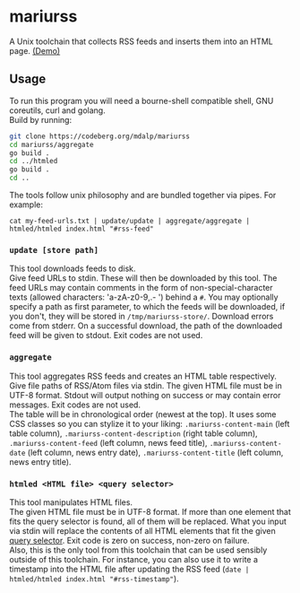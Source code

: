 # mariurss

A Unix toolchain that collects RSS feeds and inserts them into an HTML page.
[(Demo)](https://gecero.de/rss/)

## Usage
To run this program you will need a bourne-shell compatible shell, GNU coreutils, curl and golang.   
Build by running:
```sh
git clone https://codeberg.org/mdalp/mariurss
cd mariurss/aggregate
go build .
cd ../htmled
go build .
cd ..
```

The tools follow unix philosophy and are bundled together via pipes. For example:   
```
cat my-feed-urls.txt | update/update | aggregate/aggregate | htmled/htmled index.html "#rss-feed"
```

### ``update [store path]``
This tool downloads feeds to disk.   
Give feed URLs to stdin. These will then be downloaded by this tool. The feed URLs may contain comments in the form of non-special-character texts (allowed characters: 'a-zA-z0-9,.- ') behind a ``#``. You may optionally specify a path as first parameter, to which the feeds will be downloaded, if you don't, they will be stored in ``/tmp/mariurss-store/``. Download errors come from stderr. On a successful download, the path of the downloaded feed will be given to stdout. Exit codes are not used.   

### ``aggregate``
This tool aggregates RSS feeds and creates an HTML table respectively.   
Give file paths of RSS/Atom files via stdin. The given HTML file must be in UTF-8 format. Stdout will output nothing on success or may contain error messages. Exit codes are not used.   
The table will be in chronological order (newest at the top). It uses some CSS classes so you can stylize it to your liking: ``.mariurss-content-main`` (left table column), ``.mariurss-content-description`` (right table column), ``.mariurss-content-feed`` (left column, news feed title), ``.mariurss-content-date`` (left column, news entry date), ``.mariurss-content-title`` (left column, news entry title).

### ``htmled <HTML file> <query selector>``
This tool manipulates HTML files.   
The given HTML file must be in UTF-8 format. If more than one element that fits the query selector is found, all of them will be replaced. What you input via stdin will replace the contents of all HTML elements that fit the given [query selector](https://developer.mozilla.org/en-US/docs/Web/API/Document_object_model/Locating_DOM_elements_using_selectors). Exit code is zero on success, non-zero on failure.   
Also, this is the only tool from this toolchain that can be used sensibly outside of this toolchain. For instance, you can also use it to write a timestamp into the HTML file after updating the RSS feed (``date | htmled/htmled index.html "#rss-timestamp"``).
